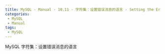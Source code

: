 ```yaml
---
title: MySQL - Manual - 10.11 - 字符集：设置错误消息的语言 - Setting the Error Message Language
categories: 
 - MySQL
 - Manual
tags: 
 - MySQL
---
```


MySQL 字符集：设置错误消息的语言

<!--more-->

